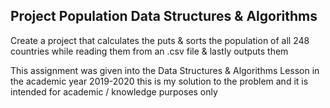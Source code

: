 Project Population Data Structures & Algorithms
----


Create a project that calculates the puts & sorts the population of all 248 countries while reading them from an .csv file & lastly outputs them

This assignment was given into the Data Structures & Algorithms Lesson in the academic year 2019-2020 this is my solution to the problem and it is intended for academic / knowledge purposes only
 
